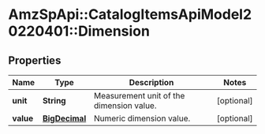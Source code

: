 # AmzSpApi::CatalogItemsApiModel20220401::Dimension

## Properties
Name | Type | Description | Notes
------------ | ------------- | ------------- | -------------
**unit** | **String** | Measurement unit of the dimension value. | [optional] 
**value** | [**BigDecimal**](BigDecimal.md) | Numeric dimension value. | [optional] 

